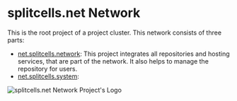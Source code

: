 # splitcells.net Network

This is the root project of a project cluster.
This network consists of three parts:
* [net.splitcells.network](http://splitcells.net):
  This project integrates all repositories and hosting services,
  that are part of the network.
  It also helps to manage the repository for users.
* [net.splitcells.system](./projects/net.splitcells.system):

![splitcells.net Network Project's Logo](http://splitcells.net/net/splitcells/martins/avots/website/images/license.standard/community.2016.12.11.chrom.0.dina4.jpg)
